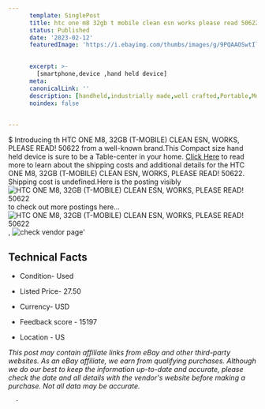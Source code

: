 ```yaml
---
      template: SinglePost
      title: htc one m8 32gb t mobile clean esn works please read 50622
      status: Published
      date: '2023-02-12'
      featuredImage: 'https://i.ebayimg.com/thumbs/images/g/9PQAAOSwtIli3qVO/s-l225.jpg'
       

      excerpt: >-
        [smartphone,device ,hand held device]
      meta:
      canonicalLink: ''
      description: [handheld,industrially made,well crafted,Portable,Mobile,Compact,Convenient,Lightweight,Maneuverable,Man-portable,Miniature,Carriable,Hand-held,Light,Holdable,Transportable,Mobile device,Pocket-sized,On-the-go,Wireless,Cordless,Compact size,Convenient size, smartphone,device ,hand held device]
      noindex: false
      

---
```

$
      Introducing th HTC ONE M8, 32GB (T-MOBILE) CLEAN ESN, WORKS, PLEASE READ! 50622 from a well-known brand.This Compact size hand held device is sure to be a Table-center in your home. [Click Here](https://www.ebay.com/itm/175362857952?hash=item28d470dbe0%3Ag%3A9PQAAOSwtIli3qVO&mkevt=1&mkcid=1&mkrid=711-53200-19255-0&campid=%253CePNCampaignId%253E&customid=%253CreferenceId%253E&toolid=10049) to read more to learn about the shipping costs and additional details for the HTC ONE M8, 32GB (T-MOBILE) CLEAN ESN, WORKS, PLEASE READ! 50622. Shipping cost is undefined.Here is the posting visibly ![HTC ONE M8, 32GB (T-MOBILE) CLEAN ESN, WORKS, PLEASE READ! 50622](https://i.ebayimg.com/thumbs/images/g/9PQAAOSwtIli3qVO/s-l225.jpg) to check out more postings here... ![HTC ONE M8, 32GB (T-MOBILE) CLEAN ESN, WORKS, PLEASE READ! 50622](https://i.ebayimg.com/images/g/9PQAAOSwtIli3qVO/s-l1600.jpg), ![check vendor page](https://origin-galleryplus.ebayimg.com/ws/web/175362857952_2_0_1/225x225.jpg)'

      

 ## Technical Facts 



     
      

 - Condition- Used 


      

 - Listed Price- 27.50 


      

 - Currency- USD 


      

 - Feedback score - 15197 


      

 - Location - US 


      
      

 *_This post may contain affiliate links from eBay and other third-party websites. As an eBay affiliate, we earn from qualifying purchases. Although we do our best to keep the information up-to-date and accurate, please check the date and all details with the vendor's website before making a purchase. Not all data may be accurate._*




      -
